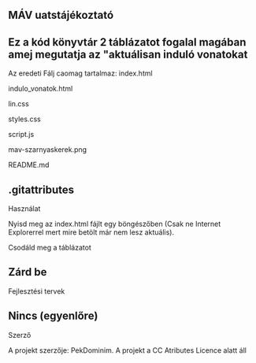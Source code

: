 ## MÁV uatstájékoztató

Ez a kód könyvtár 2 táblázatot fogalal magában amej megutatja az "aktuálisan induló vonatokat
----------------------------------------------------------------------------------------------------
Az eredeti Fálj caomag tartalmaz:
index.html 

indulo_vonatok.html 

lin.css 

styles.css 

script.js 

mav-szarnyaskerek.png 

README.md 

.gitattributes 
----------------------------------------------------------------------------------------------------
Használat

Nyisd meg az index.html fájlt egy böngészőben (Csak ne Internet Explorerrel mert mire betölt már nem lesz aktuális).

Csodáld meg a táblázatot

Zárd be
----------------------------------------------------------------------------------------------------
Fejlesztési tervek

Nincs (egyenlőre)
----------------------------------------------------------------------------------------------------
Szerző

A projekt szerzője: PekDominim.
A projekt a CC Atributes Licence alatt áll
